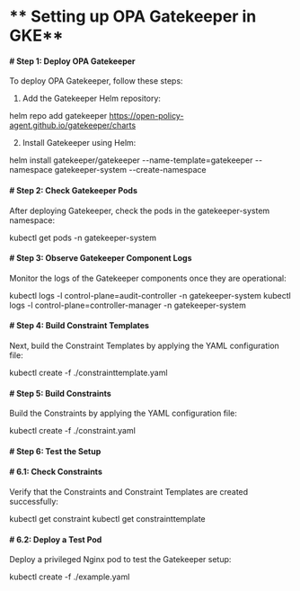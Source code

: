 # ** Setting up OPA Gatekeeper in GKE**

#### # Step 1: Deploy OPA Gatekeeper
To deploy OPA Gatekeeper, follow these steps:

1. Add the Gatekeeper Helm repository:

helm repo add gatekeeper https://open-policy-agent.github.io/gatekeeper/charts

2. Install Gatekeeper using Helm:

helm install gatekeeper/gatekeeper --name-template=gatekeeper --namespace gatekeeper-system --create-namespace

#### # Step 2: Check Gatekeeper Pods

After deploying Gatekeeper, check the pods in the gatekeeper-system namespace:

kubectl get pods -n gatekeeper-system

#### # Step 3: Observe Gatekeeper Component Logs

Monitor the logs of the Gatekeeper components once they are operational:

kubectl logs -l control-plane=audit-controller -n gatekeeper-system
kubectl logs -l control-plane=controller-manager -n gatekeeper-system

#### # Step 4: Build Constraint Templates

Next, build the Constraint Templates by applying the YAML configuration file:

kubectl create -f ./constrainttemplate.yaml

#### # Step 5: Build Constraints

Build the Constraints by applying the YAML configuration file:

kubectl create -f ./constraint.yaml

####  # Step 6: Test the Setup

#### # 6.1: Check Constraints
Verify that the Constraints and Constraint Templates are created successfully:

kubectl get constraint
kubectl get constrainttemplate

#### # 6.2: Deploy a Test Pod
Deploy a privileged Nginx pod to test the Gatekeeper setup:

kubectl create -f ./example.yaml

